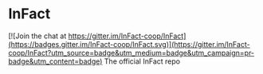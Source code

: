 # InFact

[![Join the chat at https://gitter.im/InFact-coop/InFact](https://badges.gitter.im/InFact-coop/InFact.svg)](https://gitter.im/InFact-coop/InFact?utm_source=badge&utm_medium=badge&utm_campaign=pr-badge&utm_content=badge)
The official InFact repo
